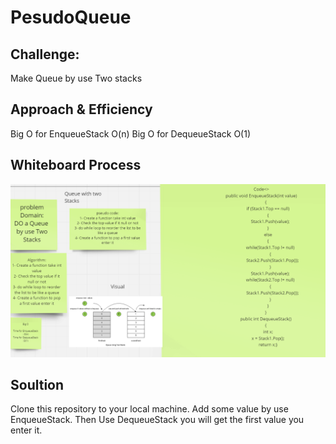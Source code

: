 # PesudoQueue

## Challenge:

Make Queue by use Two stacks

## Approach & Efficiency

Big O for EnqueueStack O(n)
Big O for DequeueStack O(1)

## Whiteboard Process

![](./TwoStacks.png)

## Soultion
Clone this repository to your local machine.
Add some value by use EnqueueStack.
Then Use DequeueStack you will get the first value you enter it.


